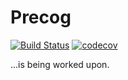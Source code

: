 # Precog

[![Build Status](https://travis-ci.org/paulp/platform.svg?branch=SD-1777)](https://travis-ci.org/paulp/platform) [![codecov](https://codecov.io/gh/paulp/platform/branch/SD-1777/graph/badge.svg?bloop)](https://codecov.io/gh/paulp/platform)

...is being worked upon.
